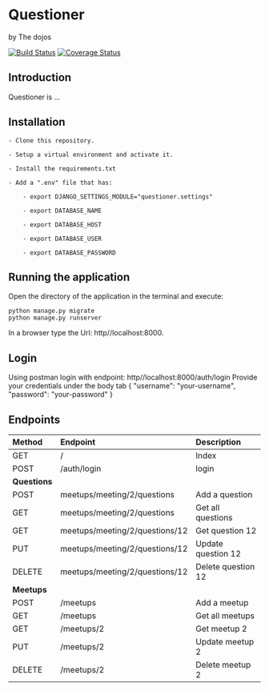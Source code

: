 # Questioner
by The dojos

[![Build Status](https://travis-ci.com/kbjude/questioner.svg?branch=develop)](https://travis-ci.com/kbjude/questioner)
[![Coverage Status](https://coveralls.io/repos/github/kbjude/questioner/badge.svg?branch=develop)](https://coveralls.io/github/kbjude/questioner?branch=develop)

## Introduction
Questioner is ...

## Installation
    - Clone this repository.

    - Setup a virtual environment and activate it.

    - Install the requirements.txt

    - Add a ".env" file that has:

        - export DJANGO_SETTINGS_MODULE="questioner.settings"

        - export DATABASE_NAME

        - export DATABASE_HOST

        - export DATABASE_USER

        - export DATABASE_PASSWORD

 ## Running the application
  Open the directory of the application in the terminal and execute:

    python manage.py migrate
    python manage.py runserver

   In a browser type the Url: http//localhost:8000.

 ## Login
  Using postman login with endpoint: http//localhost:8000/auth/login
  Provide your credentials under the body tab
  {
  	"username": "your-username",
	  "password": "your-password"
  }

   ## Endpoints
| Method        | Endpoint                       | Description        |
|:--------------|:-------------------------------|:-------------------|
| GET           | /                              | Index              |
| POST          | /auth/login                    | login              |
| __Questions__ |                                |                    |
| POST          | meetups/meeting/2/questions    | Add a question     |
| GET           | meetups/meeting/2/questions    | Get all questions  |
| GET           | meetups/meeting/2/questions/12 | Get question 12    |
| PUT           | meetups/meeting/2/questions/12 | Update question 12 |
| DELETE        | meetups/meeting/2/questions/12 | Delete question 12 |
| __Meetups__   |                                |                    |
| POST          | /meetups                       | Add a meetup       |
| GET           | /meetups                       | Get all meetups    |
| GET           | /meetups/2                     | Get meetup 2       |
| PUT           | /meetups/2                     | Update meetup 2    |
| DELETE        | /meetups/2                     | Delete meetup 2    |
